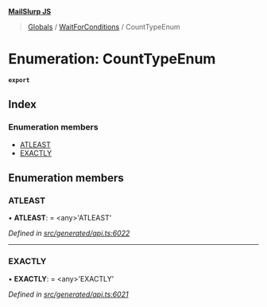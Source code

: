 **[MailSlurp JS](../README.md)**

> [Globals](../README.md) / [WaitForConditions](../modules/waitforconditions.md) / CountTypeEnum

# Enumeration: CountTypeEnum

**`export`** 

## Index

### Enumeration members

* [ATLEAST](waitforconditions.counttypeenum.md#atleast)
* [EXACTLY](waitforconditions.counttypeenum.md#exactly)

## Enumeration members

### ATLEAST

•  **ATLEAST**:  = \<any>'ATLEAST'

*Defined in [src/generated/api.ts:6022](https://github.com/mailslurp/mailslurp-client/blob/98c6efc/src/generated/api.ts#L6022)*

___

### EXACTLY

•  **EXACTLY**:  = \<any>'EXACTLY'

*Defined in [src/generated/api.ts:6021](https://github.com/mailslurp/mailslurp-client/blob/98c6efc/src/generated/api.ts#L6021)*
